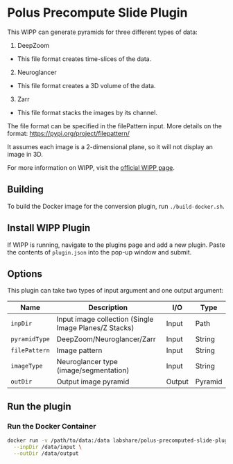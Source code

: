 # Polus Precompute Slide Plugin

This WIPP can generate pyramids for three different types of data:

1) DeepZoom
*    This file format creates time-slices of the data.
2) Neuroglancer 
*    This file format creates a 3D volume of the data.
3) Zarr
*    This file format stacks the images by its channel. 


The file format can be specified in the filePattern input.
More details on the format: https://pypi.org/project/filepattern/


It assumes each image is a 2-dimensional plane, so it will not display an image
in 3D. 

For more information on WIPP, visit the
[official WIPP page](https://isg.nist.gov/deepzoomweb/software/wipp).

## Building

To build the Docker image for the conversion plugin, run
`./build-docker.sh`.

## Install WIPP Plugin

If WIPP is running, navigate to the plugins page and add a new plugin. Paste the
contents of `plugin.json` into the pop-up window and submit.

## Options

This plugin can take two types of input argument and one output argument:

| Name          | Description                                           | I/O    | Type    |
|---------------|-------------------------------------------------------|--------|---------|
| `inpDir`      | Input image collection (Single Image Planes/Z Stacks) | Input  | Path    |
| `pyramidType` | DeepZoom/Neuroglancer/Zarr                                 | Input  | String  |
| `filePattern` | Image pattern                                         | Input  | String  |
| `imageType`   | Neuroglancer type (image/segmentation)                | Input  | String  |
| `outDir`      | Output image pyramid                                  | Output | Pyramid |

## Run the plugin

### Run the Docker Container

```bash
docker run -v /path/to/data:/data labshare/polus-precomputed-slide-plugin \
  --inpDir /data/input \
  --outDir /data/output
```
